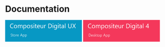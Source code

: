 # Documentation


<a href="./UX/en/index.md"><img width="250" src="./UX/en/img/main_doc_ux.jpg"/></a>  <a href="doc_language.md"><img width="250" src="./UX/en/img/main_doc_v4.jpg"/></a>

